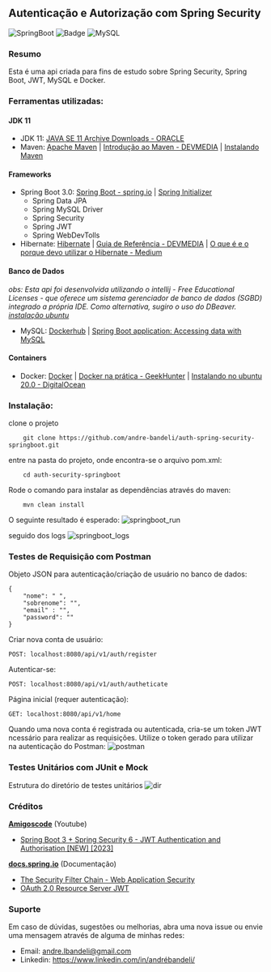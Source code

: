 ## Autenticação e Autorização com Spring Security

![SpringBoot](https://img.shields.io/badge/Spring_Boot-F2F4F9?style=for-the-badge&logo=spring-boot
)
![Badge](https://img.shields.io/badge/apache_maven-C71A36?style=for-the-badge&logo=apachemaven&logoColor=white
)
![MySQL](https://img.shields.io/badge/MySQL-005C84?style=for-the-badge&logo=mysql&logoColor=white
)

### Resumo

Esta é uma api criada para fins de estudo sobre Spring Security, Spring Boot, JWT, MySQL e Docker.

### Ferramentas utilizadas:

#### JDK 11

- JDK 11: [JAVA SE 11 Archive Downloads - ORACLE](https://www.oracle.com/br/java/technologies/javase/jdk11-archive-downloads.html)
- Maven: [Apache Maven](https://maven.apache.org/) | [Introdução ao Maven - DEVMEDIA](https://www.devmedia.com.br/introducao-ao-maven/25128) | [Instalando Maven](https://maven.apache.org/install.html)

#### Frameworks

- Spring Boot 3.0: [Spring Boot - spring.io](https://spring.io/projects/spring-boot)  | [Spring Initializer](https://start.spring.io/) 
  - Spring Data JPA
  - Spring MySQL Driver
  - Spring Security
  - Spring JWT
  - Spring WebDevTolls
- Hibernate: [Hibernate](https://hibernate.org/) | [Guia de Referência - DEVMEDIA](https://www.devmedia.com.br/guia/hibernate/38312) | [O que é e o porque devo utilizar o Hibernate - Medium](https://medium.com/@leonardogiuliani/o-que-%C3%A9-e-porque-devo-utilizar-o-hibernate-66fae865a22f)

#### Banco de Dados
<i>obs: Esta api foi desenvolvida utilizando o intellij - Free Educational Licenses - que oferece um sistema gerenciador de banco de dados (SGBD) integrado a própria IDE. Como alternativa, sugiro o uso do DBeaver. [instalação ubuntu](https://www.edivaldobrito.com.br/dbeaver-no-ubuntu-e-derivados/)
</i>


- MySQL: [Dockerhub](https://hub.docker.com/_/mysql) | [Spring Boot application: Accessing data with MySQL](https://spring.io/guides/gs/accessing-data-mysql/)


#### Containers

- Docker: [Docker](https://www.docker.com/) | [Docker na prática - GeekHunter](https://blog.geekhunter.com.br/docker-na-pratica-como-construir-uma-aplicacao/) | [Instalando no ubuntu 20.0 - DigitalOcean](https://www.digitalocean.com/community/tutorials/how-to-install-and-use-docker-on-ubuntu-20-04-pt)

### Instalação:

clone o projeto

        git clone https://github.com/andre-bandeli/auth-spring-security-springboot.git
entre na pasta do projeto, onde encontra-se o arquivo pom.xml:

        cd auth-security-springboot

Rode o comando para instalar as dependências através do maven:

        mvn clean install
        
O seguinte resultado é esperado:
![springboot_run](https://user-images.githubusercontent.com/87938869/212789128-3b8f4a5f-73d0-4257-b435-0743ec2b0a39.png)

seguido dos logs 
![springboot_logs](https://user-images.githubusercontent.com/87938869/212789258-d7ac1cb6-3907-4583-857c-f48479c605ee.png)



### Testes de Requisição com Postman

Objeto JSON para autenticação/criação de usuário no banco de dados:

    {
        "nome": " ",
        "sobrenome": "",
        "email" : "",
        "password": ""
    }

Criar nova conta de usuário:

    POST: localhost:8080/api/v1/auth/register

Autenticar-se:

    POST: localhost:8080/api/v1/auth/autheticate

Página inicial (requer autenticação):

    GET: localhost:8080/api/v1/home
    
Quando uma nova conta é registrada ou autenticada, cria-se um token JWT ncessário para realizar as requisições. Utilize o token gerado para utilizar na autenticação do Postman:
![postman](https://user-images.githubusercontent.com/87938869/212790022-45b6cc10-c6e9-4a15-aaae-6bd6bcc97417.png)


### Testes Unitários com JUnit e Mock

Estrutura do diretório de testes unitários
![dir](https://user-images.githubusercontent.com/87938869/212795310-32e147a2-8df6-4f60-abdd-a33dd47c272c.png)

### Créditos

<b><u>Amigoscode</u></b> (Youtube)
- [Spring Boot 3 + Spring Security 6 - JWT Authentication and Authorisation [NEW] [2023]](https://www.youtube.com/watch?v=KxqlJblhzfI)

<b><u>docs.spring.io</u></b> (Documentação)
- [The Security Filter Chain - Web Application Security](https://docs.spring.io/spring-security/site/docs/3.1.4.RELEASE/reference/security-filter-chain.html)
- [OAuth 2.0 Resource Server JWT](https://docs.spring.io/spring-security/reference/servlet/oauth2/resource-server/jwt.html)

### Suporte

Em caso de dúvidas, sugestões ou melhorias, abra uma nova issue ou envie uma mensagem através de alguma de minhas redes:

- Email: andre.lbandeli@gmail.com
- Linkedin: https://www.linkedin.com/in/andrébandeli/
